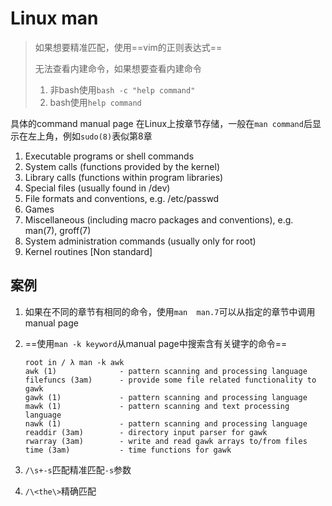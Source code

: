 # Linux man 

> 如果想要精准匹配，使用==vim的正则表达式==
>
> 无法查看内建命令，如果想要查看内建命令
>
> 1. 非bash使用`bash -c "help command"`
> 2. bash使用`help command`

具体的command manual page 在Linux上按章节存储，一般在`man command`后显示在左上角，例如`sudo(8)`表似第8章

1.  Executable programs or shell commands
2. System calls (functions provided by the kernel)
3. Library calls (functions within program libraries)
4. Special files (usually found in /dev)
5. File formats and conventions, e.g. /etc/passwd
6. Games
7. Miscellaneous (including  macro  packages  and  conventions),  e.g.
          man(7), groff(7)
8. System administration commands (usually only for root)
9. Kernel routines [Non standard]

## 案例

1. 如果在不同的章节有相同的命令，使用`man  man.7`可以从指定的章节中调用manual page

2. ==使用`man -k keyword`从manual page中搜索含有关键字的命令==

   ```
   root in / λ man -k awk
   awk (1)              - pattern scanning and processing language
   filefuncs (3am)      - provide some file related functionality to gawk
   gawk (1)             - pattern scanning and processing language
   mawk (1)             - pattern scanning and text processing language
   nawk (1)             - pattern scanning and processing language
   readdir (3am)        - directory input parser for gawk
   rwarray (3am)        - write and read gawk arrays to/from files
   time (3am)           - time functions for gawk            
   ```

3. `/\s+-s`匹配精准匹配`-s`参数

4. `/\<the\>`精确匹配



